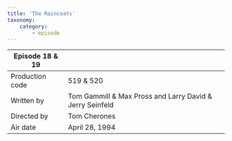 ```yaml
---
title: 'The Raincoats'
taxonomy:
    category:
        - episode
---
```


| Episode 18 & 19 | |
|-----------------|--------------------------------|
| Production code | 519 & 520                      |
| Written by      | Tom Gammill & Max Pross and Larry David & Jerry Seinfeld |
| Directed by     | Tom Cherones                   |
| Air date        | April 28, 1994                 |

